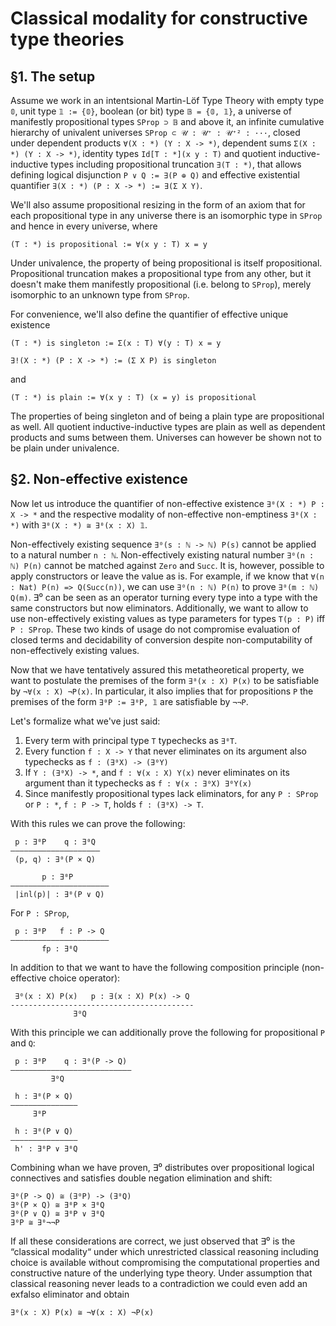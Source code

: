 Classical modality for constructive type theories
=================================================



§1. The setup
-------------

Assume we work in an intentsional Martin-Löf Type Theory with empty type `𝟘`, unit type `𝟙 := {𝟘}`, boolean (or bit) type `𝔹 = {𝟘, 𝟙}`, a universe of manifestly propositional types `SProp ⊃ 𝔹` and above it, an infinite cumulative hierarchy of univalent universes `SProp ⊂ 𝒰 : 𝒰⁺ : 𝒰⁺² : ···`, closed under dependent products `∀(X : *) (Y : X -> *)`, dependent sums `Σ(X : *) (Y : X -> *)`, identity types `Id[T : *](x y : T)` and quotient inductive-inductive types including propositional truncation `∃(T : *)`, that allows defining logical disjunction `P ∨ Q := ∃(P ⊕ Q)` and effective existential quantifier `∃(X : *) (P : X -> *) := ∃(Σ X Y)`.

We'll also assume propositional resizing in the form of an axiom that for each propositional type in any universe there is an isomorphic type in `SProp` and hence in every universe, where
```
(T : *) is propositional := ∀(x y : T) x = y
```
Under univalence, the property of being propositional is itself propositional. Propositional truncation makes a propositional type from any other, but it doesn't make them manifestly propositional (i.e. belong to `SProp`), merely isomorphic to an unknown type from `SProp`.

For convenience, we'll also define the quantifier of effective unique existence
```
(T : *) is singleton := Σ(x : T) ∀(y : T) x = y

∃!(X : *) (P : X -> *) := (Σ X P) is singleton
```
and 
```
(T : *) is plain := ∀(x y : T) (x = y) is propositional
```
The properties of being singleton and of being a plain type are propositional as well. All quotient inductive-inductive types are plain as well as dependent products and sums between them. Universes can however be shown not to be plain under univalence.

§2. Non-effective existence
---------------------------

Now let us introduce the quantifier of non-effective existence `∃⁰(X : *) P : X -> *` and the respective modality of non-effective non-emptiness `∃⁰(X : *)` with `∃⁰(X : *) ≅ ∃⁰(x : X) 𝟙`.

Non-effectively existing sequence `∃⁰(s : ℕ -> ℕ) P(s)` cannot be applied to a natural number `n : ℕ`. Non-effectively existing natural number `∃⁰(n : ℕ) P(n)` cannot be matched against `Zero` and `Succ`. It is, however, possible to apply constructors or leave the value as is. For example, if we know that `∀(n : Nat) P(n) => Q(Succ(n))`, we can use `∃⁰(n : ℕ) P(n)` to prove `∃⁰(m : ℕ) Q(m)`. ∃⁰ can be seen as an operator turning every type into a type with the same constructors but now eliminators. Additionally, we want to allow to use non-effectively existing values as type parameters for types `T(p : P)` iff `P : SProp`. These two kinds of usage do not compromise evaluation of closed terms and decidability of conversion despite non-computability of non-effectively existing values.

Now that we have tentatively assured this metatheoretical property, we want to postulate the premises of the form `∃⁰(x : X) P(x)` to be satisfiable by `¬∀(x : X) ¬P(x)`. In particular, it also implies that for propositions `P` the premises of the form `∃⁰P := ∃⁰P, 𝟙` are satisfiable by `¬¬P`.


Let's formalize what we've just said:
1) Every term with principal type `T` typechecks as `∃⁰T`.
2) Every function `f : X -> Y` that never eliminates on its argument also typechecks as `f : (∃⁰X) -> (∃⁰Y)`
3) If `Y : (∃⁰X) -> *`, and `f : ∀(x : X) Y(x)` never eliminates on its argument than it typechecks as `f : ∀(x : ∃⁰X) ∃⁰Y(x)` 
4) Since manifestly propositional types lack eliminators, for any `P : SProp` or `P : *`, `f : P -> T`, holds `f : (∃⁰X) -> T`. 

With this rules we can prove the following:
```
 p : ∃⁰P    q : ∃⁰Q
–––––––––––––––––––—
 (p, q) : ∃⁰(P × Q)

       p : ∃⁰P
––––––––––––––––––––––
 |inl(p)| : ∃⁰(P ∨ Q)
```

For `P : SProp`,
```
 p : ∃⁰P   f : P -> Q
––––––––––––––––––––––
       fp : ∃⁰Q 
```

In addition to that we want to have the following composition principle (non-effective choice operator):

```
 ∃⁰(x : X) P(x)   p : ∃(x : X) P(x) -> Q
-----------------------------------------
              ∃⁰Q
```

With this principle we can additionally prove the following for propositional `P` and `Q`:
```
 p : ∃⁰P    q : ∃⁰(P -> Q)
–––––––––––––––––––————————
         ∃⁰Q
 
 h : ∃⁰(P × Q)
———————————————
     ∃⁰P
     
 h : ∃⁰(P ∨ Q)
–––––––––––––––
 h' : ∃⁰P ∨ ∃⁰Q
```

Combining whan we have proven, ∃⁰ distributes over propositional logical connectives and satisfies double negation elimination and shift: 
```
∃⁰(P -> Q) ≅ (∃⁰P) -> (∃⁰Q)
∃⁰(P × Q) ≅ ∃⁰P × ∃⁰Q
∃⁰(P ∨ Q) ≅ ∃⁰P ∨ ∃⁰Q
∃⁰P ≅ ∃⁰¬¬P
```

If all these considerations are correct, we just observed that ∃⁰ is the “classical modality“ under which unrestricted classical reasoning including choice is available without compromising the computational properties and constructive nature of the underlying type theory. Under assumption that classical reasoning never leads to a contradiction we could even add an exfalso eliminator and obtain
```
∃⁰(x : X) P(x) ≅ ¬∀(x : X) ¬P(x)
```

